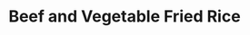 ---
title: Beef and Vegetable Fried Rice
description:
tags: family entree
source: Barbara Rearden
yield: 
ingredients: 
- 1 lb lean ground beef
- 2 cloves crushed garlic ( or 1/2 rsp garlic powder )
- 1/4 tsp ground ginger
- 2 tsp vegetable oil
- 1 red bell pepper ( cut into 1/2" pieces)
- 1 package (6oz) frozen pea pods
- 3 cups cold cooked rice
- 3 Tbs soy sauce
- 2 tsp dark sesame oil
- 1/4 cup sliced grren onions 
instructions: 
- In large skillet, brown beef, garlic, and ginger over medium heat ( ~ 8-10 mins ) 
- Pour off drippings
- Heat oil over medium high heat
- Stir fry peppers and pea pods until crisp
- Add rice, soy sauce and sesame oil
- Return beef and let simmer 10 mins
- Stir in green onions and cook 5 mins
---